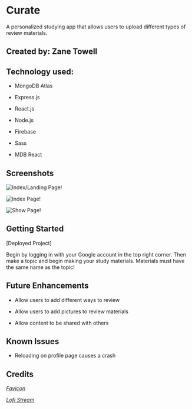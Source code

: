 # Curate  

A personalized studying app that allows users to upload different types of review materials.  

## Created by: Zane Towell  

## Technology used:  

- MongoDB Atlas  

- Express.js  

- React.js   

- Node.js  

- Firebase  

- Sass  

- MDB React  

## Screenshots  

![Index/Landing Page!](https://cdn.discordapp.com/attachments/1070216691415531520/1110238132063973476/Screenshot_2023-05-22_at_12.07.19_PM.png)  

![Index Page!](https://cdn.discordapp.com/attachments/1070216691415531520/1110238322858672168/Screenshot_2023-05-22_at_12.09.23_PM.png)  

![Show Page!](https://cdn.discordapp.com/attachments/1070216691415531520/1110238290856116296/Screenshot_2023-05-22_at_12.08.45_PM.png)  

## Getting Started  

[Deployed Project] 

Begin by logging in with your Google account in the top right corner. Then make a topic and begin making your study materials. Materials must have the same name as the topic!  

## Future Enhancements  

- Allow users to add different ways to review  

- Allow users to add pictures to review materials   

- Allow content to be shared with others  

## Known Issues  

- Reloading on profile page causes a crash  

## Credits  

*[Favicon](https://icons8.com/icons/set/study)*

*[Lofi Stream](https://www.youtube.com/@LofiGirl)*
